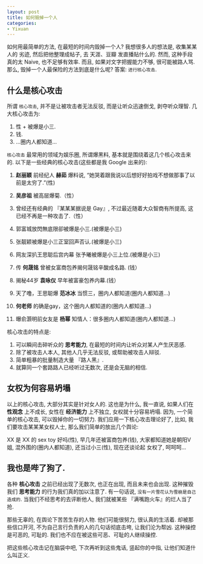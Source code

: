 ```yaml
---
layout: post
title: 如何毁掉一个人
categories:
- Yixuan
---
```


如何用最简单的方法, 在最短的时间内毁掉一个人? 我想很多人的想法是, 收集某某人的 劣迹, 然后把他整理成帖子, 去 天涯、豆瓣 发直播贴什么的. 然而, 这种手段真的太 Naive, 也不足够有效率. 而且, 如果对文字把握能力不够, 很可能被路人骂. 那么, 毁掉一个人最保险的方法到底是什么呢? 答案: `进行核心攻击`.

## 什么是核心攻击
所谓 `核心攻击`, 并不是让被攻击者无法反驳, 而是让听众迅速倒戈, 剥夺听众理智. 几大核心攻击为:
1. 性 + 被爆是小三.
2. 钱.
3. ...圈内人都知道...


`核心攻击` 最常用的领域为娱乐圈, 所谓爆黑料, 基本就是围绕着这几个核心攻击来的. 以下是一些经典的核心攻击(这些都是我 Google 出来的):

1. **赵丽颖** 前经纪人 **赫茹** 爆料说, “她哭着跟我说以后想好好拍戏不想做那事了以前是太穷了.”(性)
2. **吴彦祖** 被高层爆菊.（性）
3. 曾经还有经典的 『某某某据说是 Gay』, 不过最近随着大众智商有所提高, 这已经不再是一种攻击了.（性）
4. 郭富城放閃無底限卻被爆是小三.(被爆是小三)
5. 张靓颖被爆是小三正室回声否认.(被爆是小三)
5. 网友深扒王思聪后宫内幕 张予曦被爆是小三上位.(被爆是小三)


1. 传 **何晟铭** 曾被女富商包养揭何晟铭辛酸成名路. (钱）
2. 揭秘44岁 **袁咏仪** 早年被富豪包养内幕.(钱）


1. 天了噜，王思聪爆 **范冰冰** 当惯三，圈内人都知道(圈内人都知道...)
2. **何老师** 的确是gay，这个圈内人都知道的(圈内人都知道...)
3. 曝俞灏明前女友是 **杨幂** 知情人：很多圈内人都知道(圈内人都知道...)

核心攻击的特点是:
1. 可以瞬间击碎听众的 **思考能力**, 在最短的时间内让听众对某人产生厌恶感.
2. 除了被攻击人本人, 其他人几乎无法反驳, 或帮助被攻击人辩驳.
3. 简单粗暴的批量制造大量 『路人黑』.
4. 就算同一个套路路人已经听过无数次, 还是会无脑的相信.


## 女权为何容易坍塌

以上的核心攻击, 大部分其实是针对女人的. 这也是为什么, 我一直说, 如果人们在 **性观念** 上不成长, 女性在 **经济能力** 上不独立, 女权就十分容易坍塌. 因为, 一个简单的核心攻击, 可以毁掉你的一切努力. 我们应用一下核心攻击理论好了, 比如, 我们要攻击某某某女权人士, 那么我们简单的放出几个舆论:

XX 是 XX 的 sex toy 好吗(性), 早几年还被富商包养(钱), 大家都知道她是朝阳V姐, 混外围的(圈内人都知道), 还当过小三(性), 现在还谈论起 女权了, 呵呵呵...

## 我也是哔了狗了.

各种 **核心攻击** 之前已经出现了无数次, 也正在出现, 而且未来也会出现. 这种摧毁我们 **思考能力** 的行为我们真的加以注意了. 有一句话说, `没有一片雪花认为雪崩是自己造成的`. 当我们不经思考的去评断他人, 我们就被某些 『满嘴跑火车』的烂人当了抢.

那些无辜的, 在舆论下苦苦生存的人物. 他们可能很努力, 很认真的生活着. 却被那些信口开河, 不为自己言行负责的人的几句话彻底击垮, 让我们沦为帮凶. 这种操控是可恶的, 可耻的. 我们也不应在被这些可恶、可耻的人继续操控.

把这些核心攻击记在脑袋中吧, 下次再听到这些鬼话, 竖起你的中指, 让他们知道什么叫正义.
